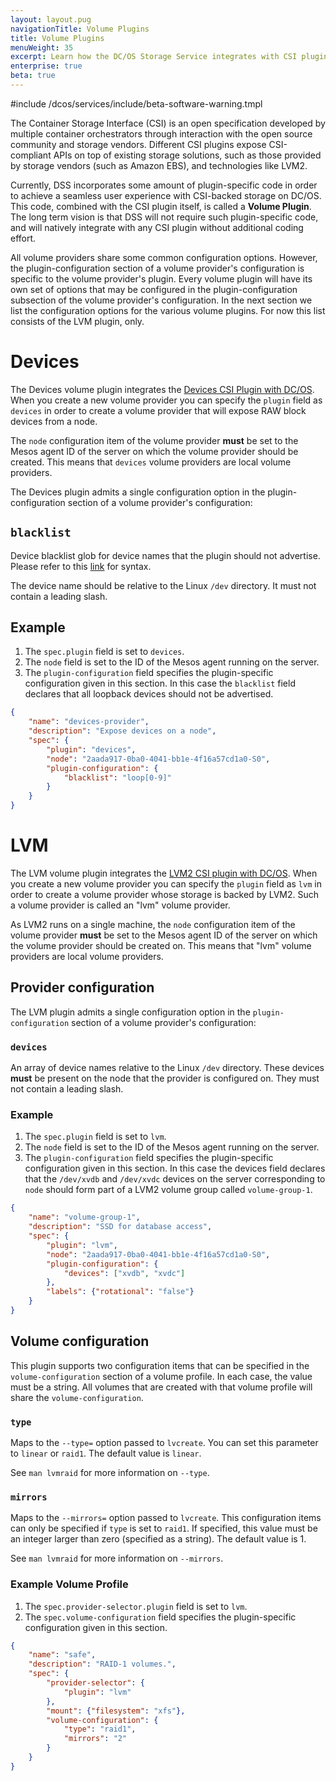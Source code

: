```yaml
---
layout: layout.pug
navigationTitle: Volume Plugins
title: Volume Plugins
menuWeight: 35
excerpt: Learn how the DC/OS Storage Service integrates with CSI plugins in order to support multiple storage provisioning back-ends
enterprise: true
beta: true
---
```

#include /dcos/services/include/beta-software-warning.tmpl


The Container Storage Interface (CSI) is an open specification developed by multiple container orchestrators through interaction with the open source community and storage vendors.
Different CSI plugins expose CSI-compliant APIs on top of existing storage solutions, such as those provided by storage vendors (such as Amazon EBS), and technologies like LVM2.

Currently, DSS incorporates some amount of plugin-specific code in order to achieve a seamless user experience with CSI-backed storage on DC/OS.
This code, combined with the CSI plugin itself, is called a **Volume Plugin**.
The long term vision is that DSS will not require such plugin-specific code, and will natively integrate with any CSI plugin without additional coding effort.

All volume providers share some common configuration options.
However, the plugin-configuration section of a volume provider's configuration is specific to the volume provider's plugin.
Every volume plugin will have its own set of options that may be configured in the plugin-configuration subsection of the volume provider's configuration.
In the next section we list the configuration options for the various volume plugins.
For now this list consists of the LVM plugin, only.

# Devices

The Devices volume plugin integrates the [Devices CSI Plugin with DC/OS](https://github.com/mesosphere/csidevices).
When you create a new volume provider you can specify the `plugin` field as `devices` in order to create a volume provider that will expose RAW block devices from a node.

The `node` configuration item of the volume provider **must** be set to the Mesos agent ID of the server on which the volume provider should be created. This means that `devices` volume providers are local volume providers.

The Devices plugin admits a single configuration option in the plugin-configuration section of a volume provider's configuration:

## `blacklist`

Device blacklist glob for device names that the plugin should not advertise. Please refer to this [link](https://github.com/gobwas/glob) for syntax.

The device name should be relative to the Linux `/dev` directory. It must not contain a leading slash.

## Example

1. The `spec.plugin` field is set to `devices`.
1. The `node` field is set to the ID of the Mesos agent running on the server.
3. The `plugin-configuration` field specifies the plugin-specific configuration given in this section.
In this case the `blacklist` field declares that all loopback devices should not be advertised.

```json
{
    "name": "devices-provider",
    "description": "Expose devices on a node",
    "spec": {
        "plugin": "devices",
        "node": "2aada917-0ba0-4041-bb1e-4f16a57cd1a0-S0",
        "plugin-configuration": {
            "blacklist": "loop[0-9]"
        }
    }
}
```

# LVM

The LVM volume plugin integrates the [LVM2 CSI plugin with DC/OS](https://github.com/mesosphere/csilvm).
When you create a new volume provider you can specify the `plugin` field as `lvm` in order to create a volume provider whose storage is backed by LVM2. Such a volume provider is called an "lvm" volume provider.

As LVM2 runs on a single machine, the `node` configuration item of the volume provider **must** be set to the Mesos agent ID of the server on which the volume provider should be created on. This means that "lvm" volume providers are local volume providers.

## Provider configuration

The LVM plugin admits a single configuration option in the `plugin-configuration` section of a volume provider's configuration:

### `devices`

An array of device names relative to the Linux `/dev` directory. These devices **must** be present on the node that the provider is configured on. They must not contain a leading slash.

### Example

1. The `spec.plugin` field is set to `lvm`.
2. The `node` field is set to the ID of the Mesos agent running on the server.
3. The `plugin-configuration` field specifies the plugin-specific configuration given in this section.
In this case the devices field declares that the `/dev/xvdb` and `/dev/xvdc` devices on the server corresponding to `node` should form part of a LVM2 volume group called `volume-group-1`.

```json
{
    "name": "volume-group-1",
    "description": "SSD for database access",
    "spec": {
        "plugin": "lvm",
        "node": "2aada917-0ba0-4041-bb1e-4f16a57cd1a0-S0",
        "plugin-configuration": {
            "devices": ["xvdb", "xvdc"]
        },
        "labels": {"rotational": "false"}
    }
}
```

## Volume configuration

This plugin supports two configuration items that can be specified in the `volume-configuration` section of a volume profile. In each case, the value must be a string. All volumes that are created with that volume profile will share the `volume-configuration`.

### `type`

Maps to the `--type=` option passed to `lvcreate`. You can set this parameter to `linear` or `raid1`. The default value is `linear`.

See `man lvmraid` for more information on `--type`.

### `mirrors`

Maps to the `--mirrors=` option passed to `lvcreate`. This configuration items can only be specified if `type` is set to `raid1`. If specified, this value must be an integer larger than zero (specified as a string). The default value is 1.

See `man lvmraid` for more information on `--mirrors`.

### Example Volume Profile

1. The `spec.provider-selector.plugin` field is set to `lvm`.
2. The `spec.volume-configuration` field specifies the plugin-specific configuration given in this section.

```json
{
    "name": "safe",
    "description": "RAID-1 volumes.",
    "spec": {
        "provider-selector": {
            "plugin": "lvm"
        },
        "mount": {"filesystem": "xfs"},
        "volume-configuration": {
            "type": "raid1",
            "mirrors": "2"
        }
    }
}
```
